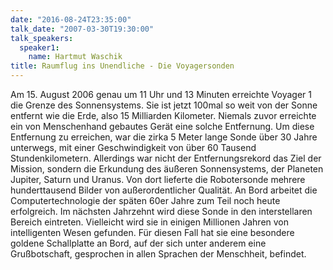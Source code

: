 ```yaml
---
date: "2016-08-24T23:35:00"
talk_date: "2007-03-30T19:30:00"
talk_speakers:
  speaker1:
    name: Hartmut Waschik
title: Raumflug ins Unendliche - Die Voyagersonden
---
```


Am 15. August 2006 genau um 11 Uhr und 13 Minuten erreichte Voyager 1 die Grenze des Sonnensystems. Sie ist jetzt 100mal so weit von der Sonne entfernt wie die Erde, also 15 Milliarden Kilometer. Niemals zuvor erreichte ein von Menschenhand gebautes Gerät eine solche Entfernung.
Um diese Entfernung zu erreichen, war die zirka 5 Meter lange Sonde über 30 Jahre unterwegs, mit einer Geschwindigkeit von über 60 Tausend Stundenkilometern. Allerdings war nicht der Entfernungsrekord das Ziel der Mission, sondern die Erkundung des äußeren Sonnensystems, der Planeten Jupiter, Saturn und Uranus. Von dort lieferte die Robotersonde mehrere hunderttausend Bilder von außerordentlicher Qualität. An Bord arbeitet die Computertechnologie der späten 60er Jahre zum Teil noch heute erfolgreich. Im nächsten Jahrzehnt wird diese Sonde in den interstellaren Bereich eintreten. Vielleicht wird sie in einigen Millionen Jahren von intelligenten Wesen gefunden. Für diesen Fall hat sie eine besondere goldene Schallplatte an Bord, auf der sich unter anderem eine Grußbotschaft, gesprochen in allen Sprachen der Menschheit, befindet.

